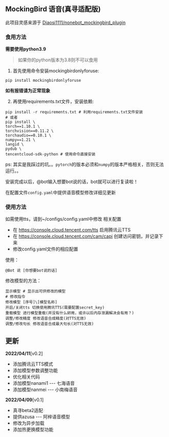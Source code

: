## MockingBird 语音(真寻适配版)

此项目灵感来源于 [Diaosi1111/nonebot_mockingbird_plugin](https://github.com/Diaosi1111/nonebot_mockingbird_plugin)

### 食用方法

**需要使用python3.9**

> 如果你的python版本为3.8则不可以食用

1. 首先使用命令安装mockingbirdonlyforuse:

``` 
pip install mockingbirdonlyforuse
```

**如有报错请为正常现象**

2. 再使用requirements.txt文件，安装依赖:

```shell
pip install -r requirements.txt # 利用requirements.txt文件安装
# 或者
pip install \
torch==1.10.1 \
torchvision==0.11.2 \
torchaudio==0.10.1 \
numpy==1.21 \
langid \
pydub \
tencentcloud-sdk-python # 使用命令直接安装
```

ps: 其实是我踩过的坑。。`pytorch`的版本必须和`numpy`的版本严格相关，否则无法运行。。

安装完成以后，@bot输入想要bot说的话，bot就可以进行复读啦！

在配置文件`config.yaml`中提供语音模型修改详细见更新

### 使用方法

如需使用tts，请到~/configs/config.yaml中修改 相关配置

* 在 https://console.cloud.tencent.com/tts 启用腾讯云TTS
* 在 https://console.cloud.tencent.com/cam/capi 创建访问密钥，并记录下来
* 修改config.yaml文件的相应配置

使用：

```
@Bot 说 [你想要bot说的话]
```

修改模型的方法：

```
显示模型 # 显示出可供修改的模型
# 修改指令
修改模型 [序号]\[模型名称]
开启/关闭tts 切换使用腾讯TTS(需要配置secret_key)
重载模型 进行模型重载(并没有什么卵用，或许以后内存泄漏解决会有用？)
调整/修改精度 修改语音合成精度(对TTS无效)
调整/修改句长 修改语音合成最大句长(对TTS无效)
```

## 更新

**2022/04/11**\[v0.2]

* 添加腾讯云TTS模式
* 添加模型参数调整功能
* 优化相关代码
* 添加模型nanami1 --- 七海语音
* 添加模型nanmei --- 小南梅语音

**2022/04/09**\[v0.1]

* 真寻beta2适配
* 提供azusa --- 阿梓语音模型
* 修改为异步加载
* 添加热更换模型功能